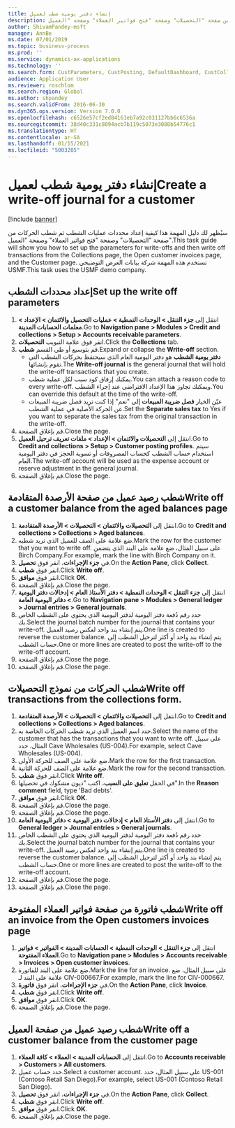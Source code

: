```yaml
---
title: إنشاء دفتر يومية شطب لعميل
description: سيُظهر لك دليل المهمة هذا كيفية إعداد محددات عمليات الشطب ثم شطب الحركات من صفحة "التحصيلات" وصفحة "فتح فواتير العملاء‬" وصفحة "العميل".
author: ShivamPandey-msft
manager: AnnBe
ms.date: 07/01/2019
ms.topic: business-process
ms.prod: ''
ms.service: dynamics-ax-applications
ms.technology: ''
ms.search.form: CustParameters, CustPosting, DefaultDashboard, CustCollectionsPoolsListPage, CustWriteOff, LedgerJournalTable, LedgerJournalTransDaily, CustCollections, CustOpenInvoicesListPage, CustTable
audience: Application User
ms.reviewer: roschlom
ms.search.region: Global
ms.author: shpandey
ms.search.validFrom: 2016-06-30
ms.dyn365.ops.version: Version 7.0.0
ms.openlocfilehash: c6526e57cf2ed84161eb7a92c031127bb6c6536a
ms.sourcegitcommit: 38d40c331c8894acb7b119c5073e3088b54776c1
ms.translationtype: HT
ms.contentlocale: ar-SA
ms.lasthandoff: 01/15/2021
ms.locfileid: "5003285"
---
```

# <a name="create-a-write-off-journal-for-a-customer"></a><span data-ttu-id="bf144-103">إنشاء دفتر يومية شطب لعميل</span><span class="sxs-lookup"><span data-stu-id="bf144-103">Create a write-off journal for a customer</span></span>

[!include [banner](../../includes/banner.md)]

<span data-ttu-id="bf144-104">سيُظهر لك دليل المهمة هذا كيفية إعداد محددات عمليات الشطب ثم شطب الحركات من صفحة "التحصيلات" وصفحة "فتح فواتير العملاء‬" وصفحة "العميل".</span><span class="sxs-lookup"><span data-stu-id="bf144-104">This task guide will show you how to set up the parameters for write-offs and then write off transactions from the Collections page, the Open customer invoices page, and the Customer page.</span></span> <span data-ttu-id="bf144-105">تستخدم هذه المهمة شركة بيانات العرض التوضيحي USMF.</span><span class="sxs-lookup"><span data-stu-id="bf144-105">This task uses the USMF demo company.</span></span>


## <a name="set-up-the-write-off-parameters"></a><span data-ttu-id="bf144-106">إعداد محددات الشطب</span><span class="sxs-lookup"><span data-stu-id="bf144-106">Set up the write off parameters</span></span>
1. <span data-ttu-id="bf144-107">انتقل إلى **جزء التنقل > الوحدات النمطية‬ > عمليات التحصيل والائتمان‬ > الإعداد > معلمات الحسابات المدينة**.</span><span class="sxs-lookup"><span data-stu-id="bf144-107">Go to **Navigation pane > Modules > Credit and collections > Setup > Accounts receivable parameters**.</span></span>
2. <span data-ttu-id="bf144-108">انقر فوق علامة التبويب **التحصيلات‬**.</span><span class="sxs-lookup"><span data-stu-id="bf144-108">Click the **Collections** tab.</span></span>
3. <span data-ttu-id="bf144-109">قم بتوسيع أو طي القسم **شطب**.</span><span class="sxs-lookup"><span data-stu-id="bf144-109">Expand or collapse the **Write-off** section.</span></span>
    - <span data-ttu-id="bf144-110">**دفتر يومية الشطب** هو دفتر اليومية العام الذي سيحتفظ بحركات الشطب التي تقوم بإنشائها.</span><span class="sxs-lookup"><span data-stu-id="bf144-110">The **Write-off journal** is the general journal that will hold the write-off transactions that you create.</span></span>  
    - <span data-ttu-id="bf144-111">يمكنك إرفاق كود سبب لكل عملية شطب.</span><span class="sxs-lookup"><span data-stu-id="bf144-111">You can attach a reason code to every write-off.</span></span> <span data-ttu-id="bf144-112">ويمكنك تجاوز هذا الإعداد الافتراضي عند إجراء الشطب.</span><span class="sxs-lookup"><span data-stu-id="bf144-112">You can override this default at the time of the write-off.</span></span>  
    - <span data-ttu-id="bf144-113">عيّن الخيار **فصل ضريبة المبيعات‬** إلى "نعم" إذا كنت تريد فصل ضريبة المبيعات عن الحركة الأصلية في عملية الشطب.</span><span class="sxs-lookup"><span data-stu-id="bf144-113">Set the **Separate sales tax** to Yes if you want to separate the sales tax from the original transaction in the write-off.</span></span>  
4. <span data-ttu-id="bf144-114">قم بإغلاق الصفحة.</span><span class="sxs-lookup"><span data-stu-id="bf144-114">Close the page.</span></span>
5. <span data-ttu-id="bf144-115">انتقل إلى **التحصيلات والائتمان > الإعداد > ملفات تعريف ترحيل العميل**.</span><span class="sxs-lookup"><span data-stu-id="bf144-115">Go to **Credit and collections > Setup > Customer posting profiles**.</span></span> <span data-ttu-id="bf144-116">سيتم استخدام حساب الشطب كحساب المصروفات أو تسوية الحجز في دفتر اليومية العام.</span><span class="sxs-lookup"><span data-stu-id="bf144-116">The write-off account will be used as the expense account or reserve adjustment in the general journal.</span></span>
6. <span data-ttu-id="bf144-117">قم بإغلاق الصفحة.</span><span class="sxs-lookup"><span data-stu-id="bf144-117">Close the page.</span></span>

## <a name="write-off-a-customer-balance-from-the-aged-balances-page"></a><span data-ttu-id="bf144-118">شطب رصيد عميل من صفحة الأرصدة المتقادمة</span><span class="sxs-lookup"><span data-stu-id="bf144-118">Write off a customer balance from the aged balances page</span></span>
1. <span data-ttu-id="bf144-119">انتقل إلى **التحصيلات والائتمان > التحصيلات > الأرصدة المتقادمة**.</span><span class="sxs-lookup"><span data-stu-id="bf144-119">Go to **Credit and collections > Collections > Aged balances**.</span></span>
2. <span data-ttu-id="bf144-120">ضع علامة على الصف للعميل الذي تريد شطبه.</span><span class="sxs-lookup"><span data-stu-id="bf144-120">Mark the row for the customer that you want to write off.</span></span> <span data-ttu-id="bf144-121">على سبيل المثال، ضع علامة على البند الذي يتضمن Birch Company.</span><span class="sxs-lookup"><span data-stu-id="bf144-121">For example, mark the line with Birch Company on it.</span></span>
3. <span data-ttu-id="bf144-122">في **جزء الإجراءات**، انقر فوق **تحصيل**.</span><span class="sxs-lookup"><span data-stu-id="bf144-122">On the **Action Pane**, click **Collect**.</span></span>
4. <span data-ttu-id="bf144-123">انقر فوق **شطب**.</span><span class="sxs-lookup"><span data-stu-id="bf144-123">Click **Write off**.</span></span>
5. <span data-ttu-id="bf144-124">انقر فوق **موافق**.</span><span class="sxs-lookup"><span data-stu-id="bf144-124">Click **OK**.</span></span>
6. <span data-ttu-id="bf144-125">قم بإغلاق الصفحة.</span><span class="sxs-lookup"><span data-stu-id="bf144-125">Close the page.</span></span>
7. <span data-ttu-id="bf144-126">انتقل إلى **جزء التنقل > الوحدات النمطية > دفتر الأستاذ العام > إدخالات دفتر اليومية > دفاتر اليومية العامة‬**.</span><span class="sxs-lookup"><span data-stu-id="bf144-126">Go to **Navigation pane > Modules > General ledger > Journal entries > General journals**.</span></span>
8. <span data-ttu-id="bf144-127">حدد رقم دُفعة دفتر اليومية لدفتر اليومية الذي يحتوي على الشطب الخاص بك.</span><span class="sxs-lookup"><span data-stu-id="bf144-127">Select the journal batch number for the journal that contains your write-off.</span></span> <span data-ttu-id="bf144-128">يتم إنشاء بند واحد لعكس رصيد العميل.</span><span class="sxs-lookup"><span data-stu-id="bf144-128">One line is created to reverse the customer balance.</span></span> <span data-ttu-id="bf144-129">يتم إنشاء بند واحد أو أكثر لترحيل الشطب إلى حساب الشطب.</span><span class="sxs-lookup"><span data-stu-id="bf144-129">One or more lines are created to post the write-off to the write-off account.</span></span>  
9. <span data-ttu-id="bf144-130">قم بإغلاق الصفحة.</span><span class="sxs-lookup"><span data-stu-id="bf144-130">Close the page.</span></span>
10. <span data-ttu-id="bf144-131">قم بإغلاق الصفحة.</span><span class="sxs-lookup"><span data-stu-id="bf144-131">Close the page.</span></span>

## <a name="write-off-transactions-from-the-collections-form"></a><span data-ttu-id="bf144-132">شطب الحركات من نموذج التحصيلات</span><span class="sxs-lookup"><span data-stu-id="bf144-132">Write off transactions from the collections form.</span></span>
1. <span data-ttu-id="bf144-133">انتقل إلى **التحصيلات والائتمان > التحصيلات > الأرصدة المتقادمة**.</span><span class="sxs-lookup"><span data-stu-id="bf144-133">Go to **Credit and collections > Collections > Aged balances**.</span></span>
2. <span data-ttu-id="bf144-134">حدد اسم العميل الذي تريد شطب الحركات الخاصة به.</span><span class="sxs-lookup"><span data-stu-id="bf144-134">Select the name of the customer that has the transactions that you want to write off.</span></span> <span data-ttu-id="bf144-135">على سبيل المثال، حدد Cave Wholesales (US-004).</span><span class="sxs-lookup"><span data-stu-id="bf144-135">For example, select Cave Wholesales (US-004).</span></span>
3. <span data-ttu-id="bf144-136">ضع علامة على الصف للحركة الأولى.</span><span class="sxs-lookup"><span data-stu-id="bf144-136">Mark the row for the first transaction.</span></span>
4. <span data-ttu-id="bf144-137">ضع علامة على الصف للحركة الثانية.</span><span class="sxs-lookup"><span data-stu-id="bf144-137">Mark the row for the second transaction.</span></span>
5. <span data-ttu-id="bf144-138">انقر فوق **شطب**.</span><span class="sxs-lookup"><span data-stu-id="bf144-138">Click **Write off**.</span></span>
6. <span data-ttu-id="bf144-139">في الحقل **تعليق على السبب‬**، اكتب "ديون مشكوك في تحصيلها".</span><span class="sxs-lookup"><span data-stu-id="bf144-139">In the **Reason comment** field, type 'Bad debts'.</span></span>
7. <span data-ttu-id="bf144-140">انقر فوق **موافق**.</span><span class="sxs-lookup"><span data-stu-id="bf144-140">Click **OK**.</span></span>
8. <span data-ttu-id="bf144-141">قم بإغلاق الصفحة.</span><span class="sxs-lookup"><span data-stu-id="bf144-141">Close the page.</span></span>
9. <span data-ttu-id="bf144-142">قم بإغلاق الصفحة.</span><span class="sxs-lookup"><span data-stu-id="bf144-142">Close the page.</span></span>
10. <span data-ttu-id="bf144-143">انتقل إلى **دفتر الأستاذ العام > إدخالات دفتر اليومية > دفاتر اليومية العامة**‬.</span><span class="sxs-lookup"><span data-stu-id="bf144-143">Go to **General ledger > Journal entries > General journals**.</span></span>
11. <span data-ttu-id="bf144-144">حدد رقم دُفعة دفتر اليومية لدفتر اليومية الذي يحتوي على الشطب الخاص بك.</span><span class="sxs-lookup"><span data-stu-id="bf144-144">Select the journal batch number for the journal that contains your write-off.</span></span> <span data-ttu-id="bf144-145">يتم إنشاء بند واحد لعكس رصيد العميل.</span><span class="sxs-lookup"><span data-stu-id="bf144-145">One line is created to reverse the customer balance.</span></span> <span data-ttu-id="bf144-146">يتم إنشاء بند واحد أو أكثر لترحيل الشطب إلى حساب الشطب.</span><span class="sxs-lookup"><span data-stu-id="bf144-146">One or more lines are created to post the write-off to the write-off account.</span></span>  
12. <span data-ttu-id="bf144-147">قم بإغلاق الصفحة.</span><span class="sxs-lookup"><span data-stu-id="bf144-147">Close the page.</span></span>
13. <span data-ttu-id="bf144-148">قم بإغلاق الصفحة.</span><span class="sxs-lookup"><span data-stu-id="bf144-148">Close the page.</span></span>

## <a name="write-off-an-invoice-from-the-open-customers-invoices-page"></a><span data-ttu-id="bf144-149">شطب فاتورة من صفحة فواتير العملاء المفتوحة</span><span class="sxs-lookup"><span data-stu-id="bf144-149">Write off an invoice from the Open customers invoices page</span></span>
1. <span data-ttu-id="bf144-150">انتقل إلى **جزء التنقل > الوحدات النمطية > الحسابات المدينة > الفواتير > فواتير العملاء المفتوحة‬**.</span><span class="sxs-lookup"><span data-stu-id="bf144-150">Go to **Navigation pane > Modules > Accounts receivable > Invoices > Open customer invoices**.</span></span>
2. <span data-ttu-id="bf144-151">ضع علامة على البند للفاتورة.</span><span class="sxs-lookup"><span data-stu-id="bf144-151">Mark the line for an invoice.</span></span> <span data-ttu-id="bf144-152">على سبيل المثال، ضع علامة على البند لـ CIV-000667.</span><span class="sxs-lookup"><span data-stu-id="bf144-152">For example, mark the line for CIV-000667.</span></span>
3. <span data-ttu-id="bf144-153">في **جزء الإجراءات**، انقر فوق **فاتورة**.</span><span class="sxs-lookup"><span data-stu-id="bf144-153">On the **Action Pane**, click **Invoice**.</span></span>
4. <span data-ttu-id="bf144-154">انقر فوق **شطب**.</span><span class="sxs-lookup"><span data-stu-id="bf144-154">Click **Write off**.</span></span>
5. <span data-ttu-id="bf144-155">انقر فوق **موافق**.</span><span class="sxs-lookup"><span data-stu-id="bf144-155">Click **OK**.</span></span>
6. <span data-ttu-id="bf144-156">قم بإغلاق الصفحة.</span><span class="sxs-lookup"><span data-stu-id="bf144-156">Close the page.</span></span>

## <a name="write-off-a-customer-balance-from-the-customer-page"></a><span data-ttu-id="bf144-157">شطب رصيد عميل من صفحة العميل</span><span class="sxs-lookup"><span data-stu-id="bf144-157">Write off a customer balance from the customer page</span></span>
1. <span data-ttu-id="bf144-158">انتقل إلى **الحسابات المدينة > العملاء > كافة العملاء**‬.</span><span class="sxs-lookup"><span data-stu-id="bf144-158">Go to **Accounts receivable > Customers > All customers**.</span></span>
2. <span data-ttu-id="bf144-159">حدد حساب عميل.</span><span class="sxs-lookup"><span data-stu-id="bf144-159">Select a customer account.</span></span> <span data-ttu-id="bf144-160">على سبيل المثال، حدد US-001 (Contoso Retail San Diego).</span><span class="sxs-lookup"><span data-stu-id="bf144-160">For example, select US-001 (Contoso Retail San Diego).</span></span>
3. <span data-ttu-id="bf144-161">في **جزء الإجراءات**، انقر فوق **تحصيل**.</span><span class="sxs-lookup"><span data-stu-id="bf144-161">On the **Action Pane**, click **Collect**.</span></span>
4. <span data-ttu-id="bf144-162">انقر فوق **شطب**.</span><span class="sxs-lookup"><span data-stu-id="bf144-162">Click **Write off**.</span></span>
5. <span data-ttu-id="bf144-163">انقر فوق **موافق**.</span><span class="sxs-lookup"><span data-stu-id="bf144-163">Click **OK**.</span></span>
6. <span data-ttu-id="bf144-164">قم بإغلاق الصفحة.</span><span class="sxs-lookup"><span data-stu-id="bf144-164">Close the page.</span></span>

